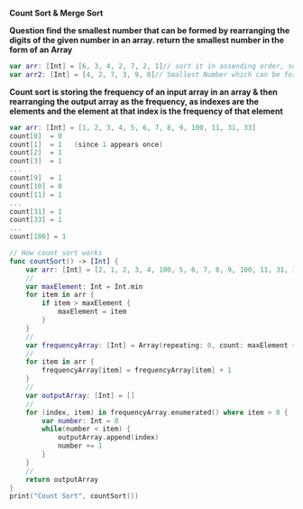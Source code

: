 **Count Sort & Merge Sort**


**Question find the smallest number that can be formed by rearranging the digits of the given number in an array. return the smallest number in the form of an Array**

```swift
var arr: [Int] = [6, 3, 4, 2, 7, 2, 1]// sort it in assending order, so the answer will be 1223467
var arr2: [Int] = [4, 2, 7, 3, 9, 0]// Smallest Number which can be formed  from this Array
```

**Count sort is storing the frequency of an input array in an array & then rearranging the output array as the frequency, as indexes are the elements and the element at that index is the frequency of that element**
```swift
var arr: [Int] = [1, 2, 3, 4, 5, 6, 7, 8, 9, 100, 11, 31, 33]
count[0]  = 0
count[1]  = 1   (since 1 appears once)
count[2]  = 1
count[3]  = 1
...
count[9]  = 1
count[10] = 0
count[11] = 1
...
count[31] = 1
count[33] = 1
...
count[100] = 1
```

```swift
// How count sort works
func countSort() -> [Int] {
    var arr: [Int] = [2, 1, 2, 3, 4, 100, 5, 6, 7, 8, 9, 100, 11, 31, 33]
    //
    var maxElement: Int = Int.min
    for item in arr {
        if item > maxElement {
            maxElement = item
        }
    }
    //
    var frequencyArray: [Int] = Array(repeating: 0, count: maxElement + 1)
    //
    for item in arr {
        frequencyArray[item] = frequencyArray[item] + 1
    }
    //
    var outputArray: [Int] = []
    //
    for (index, item) in frequencyArray.enumerated() where item > 0 {
        var number: Int = 0
        while(number < item) {
            outputArray.append(index)
            number += 1
        }
    }
    //
    return outputArray
}
print("Count Sort", countSort())
```

